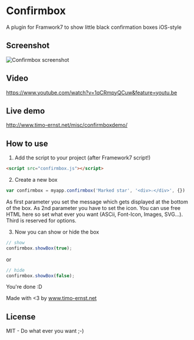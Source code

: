 # Confirmbox

A plugin for Framwork7 to show little black confirmation boxes iOS-style

## Screenshot

![Confirmbox screenshot](https://raw.githubusercontent.com/valnub/Confirmbox-Framwork7-plugin/master/screenshots/confirmbox-screenshot.jpg)

## Video

https://www.youtube.com/watch?v=1qCRmpyQCuw&feature=youtu.be

## Live demo

http://www.timo-ernst.net/misc/confirmboxdemo/

## How to use

1) Add the script to your project (after Framework7 script!)
```html
<script src="confirmbox.js"></script>
```

2) Create a new box

```javascript
var confirmbox = myapp.confirmbox('Marked star', '<div>☆</div>', {})
```

As first parameter you set the message which gets displayed at the bottom of the box. As 2nd parameter you have to set the icon. You can use free HTML here so set what ever you want (ASCii, Font-Icon, Images, SVG...). Third is reserved for options.

3) Now you can show or hide the box

```javascript
// show
confirmbox.showBox(true);
```

or

```javascript
// hide
confirmbox.showBox(false);
```

You're done :D

Made with <3 by www.timo-ernst.net

## License

MIT - Do what ever you want ;-)

